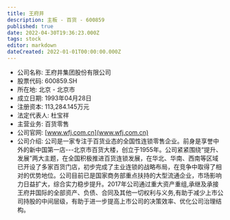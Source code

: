 ```yaml
---
title: 王府井
description: 主板 - 百货 - 600859
published: true
date: 2022-04-30T19:36:23.000Z
tags: stock
editor: markdown
dateCreated: 2022-01-01T00:00:00.000Z
---
```


- 公司名称: 王府井集团股份有限公司
- 股票代码: 600859.SH
- 所在地: 北京 - 北京市
- 成立日期: 1993年04月28日
- 注册资本: 113,284.145万元
- 法定代表人: 杜宝祥
- 主营业务: 百货零售
- 公司官网: [www.wfj.com.cn](www.wfj.com.cn)
- 公司介绍: 公司是一家专注于百货业态的全国性连锁零售企业。前身是享誉中外的新中国第一店---北京市百货大楼，创立于1955年。公司紧紧围绕“提升、发展”两大主题，在全国积极推进百货连锁发展，在华北、华南、西南等区域已开设了多家百货门店，初步完成了主业连锁的战略布局，在竞争中取得了相对的优势地位。公司目前已是国家商务部重点扶持的大型流通企业，市场影响力日益扩大，综合实力稳步提升。2017年公司通过重大资产重组,承继及承接王府井国际的全部资产、负债、合同及其他一切权利与义务,有助于减少上市公司持股的中间层级，有助于进一步提高上市公司的决策效率、优化公司治理结构。


